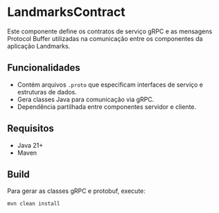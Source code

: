 # LandmarksContract

Este componente define os contratos de serviço gRPC e as mensagens Protocol Buffer utilizadas na comunicação entre os componentes da aplicação Landmarks.

## Funcionalidades

- Contém arquivos `.proto` que especificam interfaces de serviço e estruturas de dados.
- Gera classes Java para comunicação via gRPC.
- Dependência partilhada entre componentes servidor e cliente.

## Requisitos

- Java 21+
- Maven

## Build

Para gerar as classes gRPC e protobuf, execute:

```bash
mvn clean install
```
